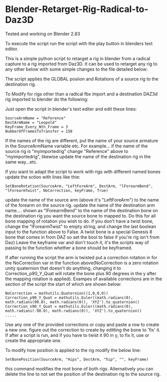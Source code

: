 # Blender-Retarget-Rig-Radical-to-Daz3D

Tested and working on Blender 2.83

To execute the script run the script with the play button in blenders text editor. 

This is a simple python script to retarget a rig in blender from a radical capture to a rig imported from Daz3D.  It can be used to retarget any rig to any other below with some simple changes to the file detailed below:

The script applies the GLOBAL posiion and Rotations of a source rig to the destination rig.

To Modify for rigs other than a radical fbx import and a destination DAZ3d rig imported to blender do the following:

Just open the script in blender's text editer and edit these lines:

    SourceArmName = "Reference"
    DestArmName = "Leopold"
    KeyFrame_Every_Nth_Frame = 3
    NumberOfFramesToTransfer = 150
    
 If the names of the rig are different, put the name of your source armature in the SourceArmName variable etc.  For example... if the name of the source rig is "myimportedrig" change "Reference" above to "myimportedrig", likewise update the name of the destination rig in the same way...etc.

If you want to adapt the script to work with rigs with different named bones update the sction with lines like thie:

    SetBoneRotation(SourceArm, "LeftForeArm", DestArm, "lForearmBend", "lForearmTwist", NoCorrection, keyFrame, True)

update the name of the source arm (above it's "LeftForeArm") to the name of the forearm on the source rig.
update the name of the destination arm name.... shown as "lForearmBend" to the name of the destination bone on the destination rig you want the source bone to mapped to.  Do this for all bone mapping of rotation you wish to do.
if you don't have a twist bone, change the "lForearmTwist" to empty string, and change the last boolean input to the function above to False.  A twist bone is a special Genesis 8 bone that comes in from DAZ so set the bool to false if you're rig isn't from Daz) Leave the keyframe var and don't touch it, it's the scripts way of passing to the function whether a bone should be keyframed.

If after running the script the arm is twisted put a correction rotation in for the NoCorrection var in the function above(NoCorrection is a zero rotation unity quaternion that doesn't do anything, changing it to Correction_p90_Y_Quat will rotate the bone plus 90 degrees in the y after the mapping rotation is applied).  Exampes of available corrections are in the section of the script the start of which are shown below:

    NoCorrection = mathutils.Quaternion((1,0,0,0))
    Correction_p90_Y_Quat = mathutils.Euler((math.radians(0), math.radians(90.0), math.radians(0)), 'XYZ').to_quaternion()
    Correction_n90_Y_Quat = mathutils.Euler((math.radians(0), math.radians(-90.0), math.radians(0)), 'XYZ').to_quaternion()
    .....

Use any one of the provided corrections or copy and paste a row to create a new one.  figure out the correction to create by editting the bone to 'fix' it. If after a script is run, and if you have to twist it 90 in y, to fix it, use or create the appropriate one.

To modify how position is applied to the rig modify the below line:

    SetBonePosition(SourceArm, "Hips", DestArm, "hip", "", keyFrame)

this command modifies the root bone of both rigs.  Alternatively you can delete the line to not set the position of the destination rig to the source rig.
